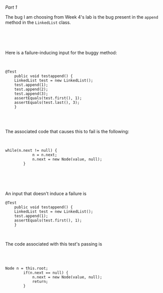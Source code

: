 _Part 1_

The bug I am choosing from Week 4's lab is the bug present in the `append` method in the `LinkedList` class. 

<br>
<br>
<br>

Here is a failure-inducing input for the buggy method:

<br>

```
@Test 
	public void testappend() {
    LinkedList test = new LinkedList();
    test.append(1);
    test.append(2);
    test.append(3);
    assertEquals(test.first(), 1);
    assertEquals(test.last(), 3);
	}
```
<br>
<br>

The associated code that causes this to fail is the following:

<br>

```
while(n.next != null) {
            n = n.next;
            n.next = new Node(value, null);
        }
```

<br>
<br>
<br>

An input that doesn't induce a failure is

```
@Test 
	public void testappend() {
    LinkedList test = new LinkedList();
    test.append(1);
    assertEquals(test.first(), 1);
	}
```

<br>

The code associated with this test's passing is 

<br>
<br>

```
Node n = this.root;
        if(n.next == null) {
            n.next = new Node(value, null);
            return;
        }
```




